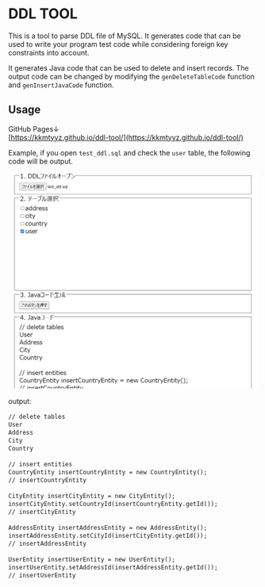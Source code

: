 # DDL TOOL

This is a tool to parse DDL file of MySQL.
It generates code that can be used to write your program test code while considering foreign key constraints into account.

It generates Java code that can be used to delete and insert records.
The output code can be changed by modifying the `genDeleteTableCode` function and `genInsertJavaCode` function.

## Usage
GitHub Pages↓  
[https://kkmtyyz.github.io/ddl-tool/](https://kkmtyyz.github.io/ddl-tool/)

Example, if you open `test_ddl.sql` and check the `user` table, the following code will be output.

![usage 01](usage_01.PNG)

output:
```
// delete tables
User
Address
City
Country

// insert entities
CountryEntity insertCountryEntity = new CountryEntity();
// insertCountryEntity

CityEntity insertCityEntity = new CityEntity();
insertCityEntity.setCountryId(insertCountryEntity.getId());
// insertCityEntity

AddressEntity insertAddressEntity = new AddressEntity();
insertAddressEntity.setCityId(insertCityEntity.getId());
// insertAddressEntity

UserEntity insertUserEntity = new UserEntity();
insertUserEntity.setAddressId(insertAddressEntity.getId());
// insertUserEntity
```

